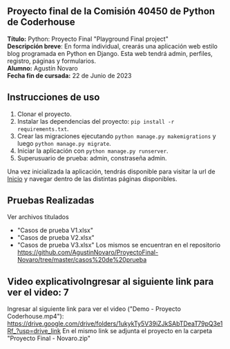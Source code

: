 ## Proyecto final de la Comisión 40450 de Python de Coderhouse

**Título:** Python: Proyecto Final "Playground Final project"  
**Descripción breve**: En forma individual, crearás una aplicación web estilo blog programada en Python en Django. Esta web tendrá admin, perfiles, registro, páginas y formularios.  
**Alumno:** Agustín Novaro  
**Fecha fin de cursada:** 22 de Junio de 2023  

## Instrucciones de uso

1. Clonar el proyecto.
2. Instalar las dependencias del proyecto: `pip install -r requirements.txt`.
3. Crear las migraciones ejecutando `python manage.py makemigrations` y luego `python manage.py migrate`.
4. Iniciar la aplicación con `python manage.py runserver`.
5. Superusuario de prueba: admin, constraseña admin.

Una vez inicializada la aplicación, tendrás disponible para visitar la url de [Inicio](http://127.0.0.1:8000/) y navegar dentro de las distintas páginas disponibles.

## Pruebas Realizadas
Ver archivos titulados 
- "Casos de prueba V1.xlsx"
- "Casos de prueba V2.xlsx"
- "Casos de prueba V3.xlsx" 
Los mismos se encuentran en el repositorio https://github.com/AgustinNovaro/ProyectoFinal-Novaro/tree/master/casos%20de%20prueba

## Video explicativoIngresar al siguiente link para ver el video: 7
Ingresar al siguiente link para ver el video ("Demo - Proyecto Coderhouse.mp4"): https://drive.google.com/drive/folders/1ukykTy5V39iZJkSAbTDeaT79pQ3e1Rf_?usp=drive_link
En el mismo link se adjunta el proyecto en la carpeta "Proyecto Final - Novaro.zip"

